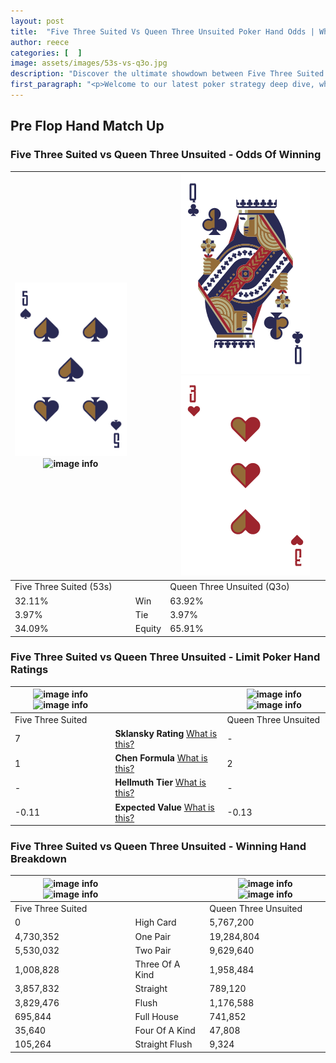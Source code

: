 ```yaml
---
layout: post
title:  "Five Three Suited Vs Queen Three Unsuited Poker Hand Odds | Which Is The Better Hand In Poker? A Complete Guide"
author: reece
categories: [  ]
image: assets/images/53s-vs-q3o.jpg
description: "Discover the ultimate showdown between Five Three Suited and Queen Three Unsuited in poker! Uncover the odds, strategies, and scenarios where one hand triumphs over the other. Get ready to up your poker game with this thrilling analysis."
first_paragraph: "<p>Welcome to our latest poker strategy deep dive, where we're pitting two distinct hands against each other in a high-stakes showdown: Five Three Suited vs Queen Three Unsuited.</p><p>In the dynamic world of poker, every decision counts, and knowing which hand holds the upper hand is key to your success at the table.</p><p>In this article, we'll dissect these two hands, explore the scenarios where one dominates the other, and equip you with the knowledge to make strategic choices that can tip the odds in your favor.</p><p>Get ready to unravel the intriguing dynamics of these poker hands and elevate your game to new heights.</p>"
---
```




[comment]: # (sp0)

## Pre Flop Hand Match Up

<div class="table hand-ratings" markdown="1"> 



### Five Three Suited vs Queen Three Unsuited - Odds Of Winning


    
| ![image info](assets/images/hand1/5.png) ![image info](assets/images/hand1/3s.png) |  | ![image info](assets/images/hand2/q.png) ![image info](assets/images/hand2/3o.png) |
| -------- | -------- | -------- |
| Five Three Suited (53s) |  | Queen Three Unsuited (Q3o) |
| 32.11% | Win | 63.92% |
| 3.97% | Tie | 3.97% |
| 34.09% | Equity | 65.91% |




[comment]: # (sp1)



### Five Three Suited vs Queen Three Unsuited - Limit Poker Hand Ratings


    
| ![image info](https://www.riverpairs.com/assets/images/hand1/5.png) ![image info](https://www.riverpairs.com/assets/images/hand1/3s.png) |  | ![image info](https://www.riverpairs.com/assets/images/hand2/q.png) ![image info](https://www.riverpairs.com/assets/images/hand2/3o.png) |
| -------- | -------- | -------- |
| Five Three Suited |  | Queen Three Unsuited |
| 7 | **Sklansky Rating** [What is this?](/sklansky-rating-explained) | - |
| 1 | **Chen Formula** [What is this?](/chen-formula-explained) | 2 |
| - | **Hellmuth Tier** [What is this?](/Hellmuth-tier-explained) | - |
| -0.11 | **Expected Value** [What is this?](/expected-value-explained) | -0.13 |




[comment]: # (sp2)



### Five Three Suited vs Queen Three Unsuited - Winning Hand Breakdown


    
| ![image info](https://www.riverpairs.com/assets/images/hand1/5.png) ![image info](https://www.riverpairs.com/assets/images/hand1/3s.png) |  | ![image info](https://www.riverpairs.com/assets/images/hand2/q.png) ![image info](https://www.riverpairs.com/assets/images/hand2/3o.png) |
| -------- | -------- | -------- |
| Five Three Suited |  | Queen Three Unsuited |
| 0 | High Card | 5,767,200 |
| 4,730,352 | One Pair | 19,284,804 |
| 5,530,032 | Two Pair | 9,629,640 |
| 1,008,828 | Three Of A Kind | 1,958,484 |
| 3,857,832 | Straight | 789,120 |
| 3,829,476 | Flush | 1,176,588 |
| 695,844 | Full House | 741,852 |
| 35,640 | Four Of A Kind | 47,808 |
| 105,264 | Straight Flush | 9,324 |




[comment]: # (sp3)



</div>

[comment]: # (sp4)



[comment]: # (sp5)

